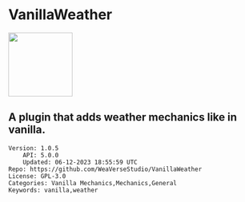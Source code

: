 # VanillaWeather
<img src="https://raw.githubusercontent.com/WeaVerseStudio/VanillaWeather/aaf6c208f1eab8f5f6ec0b50730673bf17411ab9/image.png" width="128" height="128" />

## A plugin that adds weather mechanics like in vanilla.
```properties
Version: 1.0.5
    API: 5.0.0
    Updated: 06-12-2023 18:55:59 UTC
Repo: https://github.com/WeaVerseStudio/VanillaWeather
License: GPL-3.0
Categories: Vanilla Mechanics,Mechanics,General
Keywords: vanilla,weather
```